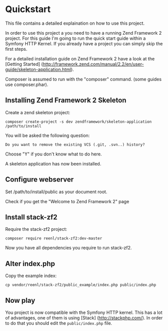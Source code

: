 # Quickstart

This file contains a detailed explaination on how to use this project.

In order to use this project a you need to have a running Zend Framework 2 
project. For this guide I'm going to run the quick start guide within a 
Symfony HTTP Kernel. If you already have a project you can simply skip the 
first steps.

For a detailed installation guide on Zend Framework 2 have a look at the 
[Getting Started] (http://framework.zend.com/manual/2.2/en/user-guide/skeleton-application.html).

Composer is assumed to run with the "composer" command. (some guides use 
composer.phar).

## Installing Zend Framework 2 Skeleton

Create a zend skeleton project:

```
composer create-project -s dev zendframework/skeleton-application /path/to/install
```

You will be asked the following question:

```
Do you want to remove the existing VCS (.git, .svn..) history?
```

Choose "Y" if you don't know what to do here.

A skeleton application has now been installed.

## Configure webserver

Set /path/to/install/public as your document root.

Check if you get the "Welcome to Zend Framework 2" page

## Install stack-zf2

Require the stack-zf2 project:

```
composer require reenl/stack-zf2:dev-master
```

Now you have all dependencies you require to run stack-zf2.

## Alter index.php

Copy the example index:

```
cp vendor/reenl/stack-zf2/public_example/index.php public/index.php
```

## Now play

You project is now compatible with the Symfony HTTP kernel. This has a lot of 
advantages, one of them is using [Stack] (http://stackphp.com/). In order to 
do that you should edit the `public/index.php` file.
